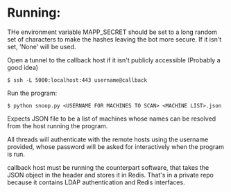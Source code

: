 # Running:

THe environment variable MAPP_SECRET should be set to a long random 
set of characters to make the hashes leaving the bot more secure.
If it isn't set, 'None' will be used.

Open a tunnel to the callback host if it isn't publicly accessible 
(Probably a good idea)
```
$ ssh -L 5000:localhost:443 username@callback
```

Run the program:
```
$ python snoop.py <USERNAME FOR MACHINES TO SCAN> <MACHINE LIST>.json
```

Expects JSON file to be a list of machines whose names can be resolved 
from the host running the program.

All threads will authenticate with the remote hosts using the username 
provided, whose password will be asked for interactively when the 
program is run.

callback host must be running the counterpart software, that takes the
JSON object in the header and stores it in Redis. That's in a private
repo because it contains LDAP authentication and Redis interfaces.
